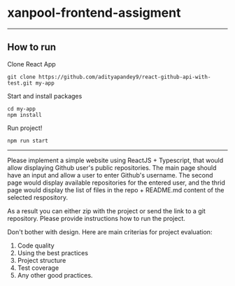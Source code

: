 # xanpool-frontend-assigment

---

## How to run

Clone React App

```shell
git clone https://github.com/adityapandey9/react-github-api-with-test.git my-app
```

Start and install packages

```shell
cd my-app
npm install
```

Run project!

```shell
npm run start
```

---

Please implement a simple website using ReactJS + Typescript, that would allow displaying Github user's public repositories.
The main page should have an input and allow a user to enter Github's username. The second page would display available repositories for the entered user, and the thrid page would display the list of files in the repo + README.md content of the selected respository.

As a result you can either zip with the project or send the link to a git repository. Please provide instructions how to run the project.

Don't bother with design. Here are main criterias for project evaluation:

1. Code quality
2. Using the best practices
3. Project structure
4. Test coverage
5. Any other good practices.
